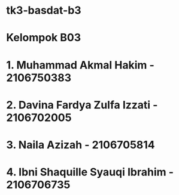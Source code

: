 # tk3-basdat-b3

# Kelompok B03
# 1. Muhammad Akmal Hakim - 2106750383
# 2. Davina Fardya Zulfa Izzati - 2106702005
# 3. Naila Azizah - 2106705814
# 4. Ibni Shaquille Syauqi Ibrahim - 2106706735
